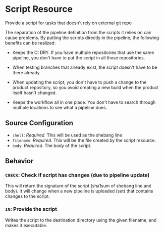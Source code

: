 Script Resource
===============

Provide a script for tasks that doesn't rely on external git repo

The separation of the pipeline definition from the scripts it relies on can
cause problems.  By putting the scripts directly in the pipeline, the
following benefits can be realized:

* Keeps the CI DRY.  If you have multiple repositories that use the same
  pipeline, you don't have to put the script in all those repositories.

* When testing branches that already exist, the script doesn't have to be
  there already.

* When updating the script, you don't have to push a change to the product
  repository, so you avoid creating a new build when the product itself hasn't
  changed.

* Keeps the workflow all in one place.  You don't have to search through
  multiple locations to see what a pipeline does.


Source Configuration
--------------------

-	`shell`: *Required.* This will be used as the shebang line
-	`filename`: *Required.* This will be the file created by the script
  resource.
- `body`: *Required.* The body of the script.

Behavior
--------

### `CHECK`: Check if script has changes (due to pipeline update)

This will return the signature of the script (sha1sum of shebang line and
body).  It will change when a new pipeline is uploaded (set) that contains
changes to the script.

### `IN`: Provide the script

Writes the script to the destination directory using the given filename, and
makes it executable.
